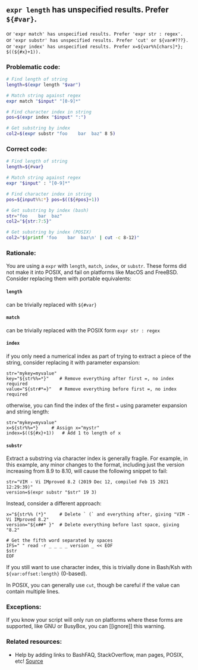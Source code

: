 ## `expr length` has unspecified results. Prefer `${#var}`.

or `'expr match' has unspecified results. Prefer 'expr str : regex'.`  
or `'expr substr' has unspecified results. Prefer 'cut' or ${var#???}.`  
or `'expr index' has unspecified results. Prefer x=${var%%[chars]*}; $((${#x}+1)).`  

### Problematic code:

```sh
# Find length of string
length=$(expr length "$var")

# Match string against regex
expr match "$input" "[0-9]*"

# Find character index in string
pos=$(expr index "$input" ":")

# Get substring by index
col2=$(expr substr "foo    bar  baz" 8 5)
```

### Correct code:

```sh
# Find length of string
length=${#var}

# Match string against regex
expr "$input" : "[0-9]*"

# Find character index in string
pos=${input%%:*} pos=$((${#pos}+1))

# Get substring by index (bash)
str="foo    bar  baz"
col2="${str:7:5}"

# Get substring by index (POSIX)
col2="$(printf 'foo    bar  baz\n' | cut -c 8-12)"
```
### Rationale:

You are using a `expr` with `length`, `match`, `index`, or `substr`. These forms did not make it into POSIX, and fail on platforms like MacOS and FreeBSD. Consider replacing them with portable equivalents:

#### `length`
can be trivially replaced with `${#var}`

#### `match`
can be trivially replaced with the POSIX form `expr str : regex`

#### `index`
if you only need a numerical index as part of trying to extract a piece of the string, consider replacing it with parameter expansion:

```
str="mykey=myvalue"
key="${str%%=*}"    # Remove everything after first =, no index required
value="${str#*=}"   # Remove everything before first =, no index required
```

otherwise, you can find the index of the first `=` using parameter expansion and string length:

```
str="mykey=myvalue"
x=${str%%=*}     # Assign x="mystr"
index=$((${#x}+1))   # Add 1 to length of x
```

#### `substr`

Extract a substring via character index is generally fragile. For example, in this example, any minor changes to the format, including just the version increasing from 8.9 to 8.10, will cause the following snippet to fail:

```
str="VIM - Vi IMproved 8.2 (2019 Dec 12, compiled Feb 15 2021 12:29:39)"
version=$(expr substr "$str" 19 3)
```

Instead, consider a different approach:

```
x="${str%% (*}"     # Delete ` (` and everything after, giving "VIM - Vi IMproved 8.2"
version="${x##* }"  # Delete everything before last space, giving "8.2"

# Get the fifth word separated by spaces
IFS=" " read -r _ _ _ _ version _ << EOF
$str
EOF
```

If you still want to use character index, this is trivially done in Bash/Ksh with `${var:offset:length}` (0-based).

In POSIX, you can generally use `cut`, though be careful if the value can contain multiple lines.

### Exceptions:

If you know your script will only run on platforms where these forms are supported, like GNU or BusyBox, you can [[ignore]] this warning.

### Related resources:

* Help by adding links to BashFAQ, StackOverflow, man pages, POSIX, etc!
[Source](https://github.com/koalaman/shellcheck/wiki/SC2308)

